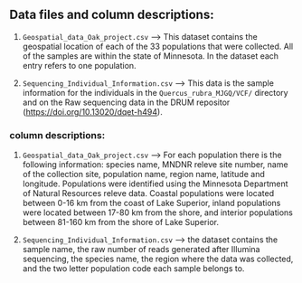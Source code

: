 ## Data files and column descriptions:

1. `Geospatial_data_Oak_project.csv` --> This dataset contains the geospatial location of each of the 33 populations that were collected. All of the samples are within the state of Minnesota. In the dataset each entry refers to one population. 

2. `Sequencing_Individual_Information.csv` --> This data is the sample information for the individuals in the `Quercus_rubra_MJGQ/VCF/` directory and on the Raw sequencing data in the DRUM repositor (https://doi.org/10.13020/dqet-h494). 


### column descriptions:

1. `Geospatial_data_Oak_project.csv` --> For each population there is the following information: species name, MNDNR releve site number, name of the collection site, population name, region name, latitude and longitude. Populations were identified using the Minnesota Department of Natural Resources releve data. Coastal populations were located between 0-16 km from the coast of Lake Superior, inland populations were located between 17-80 km from the shore, and interior populations between 81-160 km from the shore of Lake Superior.

2. `Sequencing_Individual_Information.csv` --> the dataset contains the sample name, the raw number of reads generated after Illumina sequencing, the species name, the region where the data was collected, and the two letter population code each sample belongs to.  
